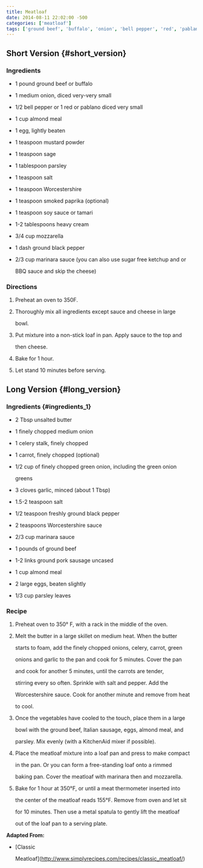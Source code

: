```yaml
---
title: Meatloaf
date: 2014-08-11 22:02:00 -500
categories: ['meatloaf']
tags: ['ground beef', 'buffalo', 'onion', 'bell pepper', 'red', 'pablano', 'almond meal', 'egg', 'mustard powder', 'sage', 'parsley', 'salt', 'Worcestershire', 'smoked paprika', 'soy sauce', 'tamari', 'heavy cream', 'mozzarella', 'ground black pepper', 'marinara sauce', 'sugar free ketchup', 'BBQ sauce', 'unsalted butter', 'celery', 'carrot', 'green onion', 'garlic', 'Italian sausage', 'parsley leaves', 'dice', 'mix', 'preheat', 'bake', 'let stand', 'melt', 'foam', 'cook', 'sprinkle', 'cool', 'place', 'press', 'form', 'cover', 'insert', 'remove', 'sit', 'lift']
---
```


## Short Version {#short_version}

### Ingredients

-   1 pound ground beef or buffalo
-   1 medium onion, diced very-very small
-   1/2 bell pepper or 1 red or pablano diced very small
-   1 cup almond meal
-   1 egg, lightly beaten
-   1 teaspoon mustard powder
-   1 teaspoon sage
-   1 tablespoon parsley
-   1 teaspoon salt
-   1 teaspoon Worcestershire
-   1 teaspoon smoked paprika (optional)
-   1 teaspoon soy sauce or tamari
-   1-2 tablespoons heavy cream
-   3/4 cup mozzarella
-   1 dash ground black pepper
-   2/3 cup marinara sauce (you can also use sugar free ketchup and or
    BBQ sauce and skip the cheese)

### Directions

1.  Preheat an oven to 350F.
2.  Thoroughly mix all ingredients except sauce and cheese in large
    bowl.
3.  Put mixture into a non-stick loaf in pan. Apply sauce to the top and
    then cheese.
4.  Bake for 1 hour.
5.  Let stand 10 minutes before serving.

## Long Version {#long_version}

### Ingredients {#ingredients_1}

-   2 Tbsp unsalted butter
-   1 finely chopped medium onion
-   1 celery stalk, finely chopped
-   1 carrot, finely chopped (optional)
-   1/2 cup of finely chopped green onion, including the green onion
    greens
-   3 cloves garlic, minced (about 1 Tbsp)
-   1.5-2 teaspoon salt
-   1/2 teaspoon freshly ground black pepper
-   2 teaspoons Worcestershire sauce
-   2/3 cup marinara sauce
-   1 pounds of ground beef
-   1-2 links ground pork sausage uncased
-   1 cup almond meal
-   2 large eggs, beaten slightly
-   1/3 cup parsley leaves

### Recipe

1.  Preheat oven to 350° F, with a rack in the middle of the oven.
2.  Melt the butter in a large skillet on medium heat. When the butter
    starts to foam, add the finely chopped onions, celery, carrot, green
    onions and garlic to the pan and cook for 5 minutes. Cover the pan
    and cook for another 5 minutes, until the carrots are tender,
    stirring every so often. Sprinkle with salt and pepper. Add the
    Worcestershire sauce. Cook for another minute and remove from heat
    to cool.
3.  Once the vegetables have cooled to the touch, place them in a large
    bowl with the ground beef, Italian sausage, eggs, almond meal, and
    parsley. Mix evenly (with a KitchenAid mixer if possible).
4.  Place the meatloaf mixture into a loaf pan and press to make compact
    in the pan. Or you can form a free-standing loaf onto a rimmed
    baking pan. Cover the meatloaf with marinara then and mozzarella.
5.  Bake for 1 hour at 350°F, or until a meat thermometer inserted into
    the center of the meatloaf reads 155°F. Remove from oven and let sit
    for 10 minutes. Then use a metal spatula to gently lift the meatloaf
    out of the loaf pan to a serving plate.

**Adapted From:**

-   [Classic
    Meatloaf](http://www.simplyrecipes.com/recipes/classic_meatloaf/)
